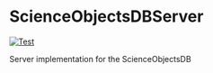 # ScienceObjectsDBServer
[![Test](https://github.com/ScienceObjectsDB/ScienceObjectsDBServer/actions/workflows/docker-test.yml/badge.svg?branch=main)](https://github.com/ScienceObjectsDB/ScienceObjectsDBServer/actions/workflows/docker-test.yml)

Server implementation for the ScienceObjectsDB
